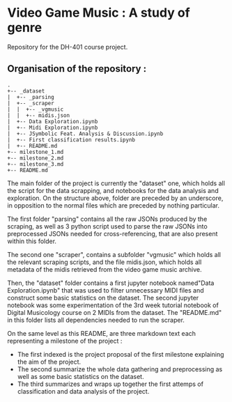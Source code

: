 # Video Game Music : A study of genre
Repository for the DH-401 course project.

## Organisation of the repository :

```
.
+-- _dataset
|  +-- _parsing
|  +-- _scraper
|  |  +-- _vgmusic
|  |  +-- midis.json
|  +-- Data Exploration.ipynb
|  +-- Midi Exploration.ipynb
|  +-- JSymbolic Feat. Analysis & Discussion.ipynb
|  +-- First classification results.ipynb
|  +-- README.md
+-- milestone_1.md
+-- milestone_2.md
+-- milestone_3.md
+-- README.md
```

The main folder of the project is currently the "dataset" one, which holds all the script for the data scrapping, and notebooks for the data analysis and exploration. On the structure above, folder are preceded by an underscore, in opposition to the normal files which are preceded by nothing particular. 

The first folder "parsing" contains all the raw JSONs produced by the scraping, as well as 3 python script used to parse the raw JSONs into preprocessed JSONs needed for cross-referencing, that are also present within this folder.

The second one "scraper", contains a subfolder "vgmusic" which holds all the relevant scraping scripts, and the file midis.json, which holds all metadata of the midis retrieved from the video game music archive.

Then, the "dataset" folder contains a first jupyter notebook  named"Data Exploration.ipynb" that was used to filter unnecessary MIDI files and construct some basic statistics on the dataset. The second jupyter notebook was some experimentation of the 3rd week tutorial notebook of Digital Musicology course on 2 MIDIs from the dataset. The "README.md" in this folder lists all dependencies needed to run the scraper.

On the same level as this README, are three markdown text each representing a milestone of the project : 
* The first indexed is the project proposal of the first milestone explaining the aim of the project. 
* The second summarize the whole data gathering and preprocessing as well as some basic statistics on the dataset. 
* The third summarizes and wraps up together the first attemps of classification and data analysis of the project.
